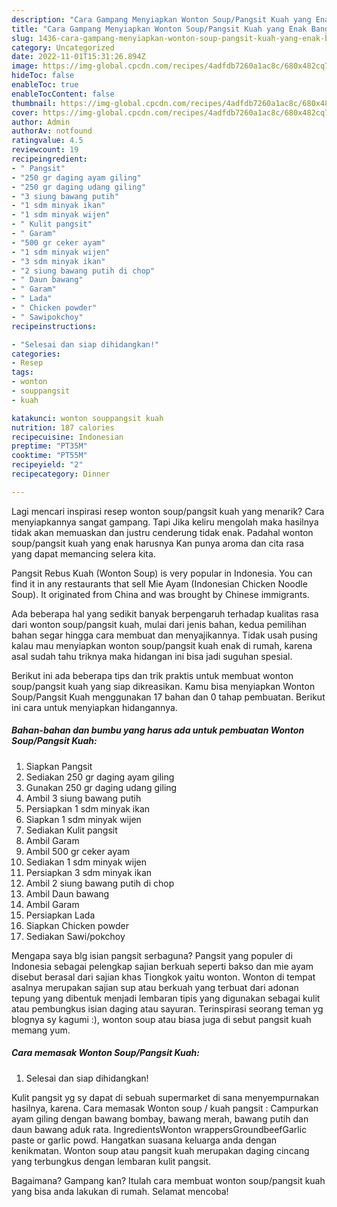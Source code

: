 ```yaml
---
description: "Cara Gampang Menyiapkan Wonton Soup/Pangsit Kuah yang Enak Banget"
title: "Cara Gampang Menyiapkan Wonton Soup/Pangsit Kuah yang Enak Banget"
slug: 1436-cara-gampang-menyiapkan-wonton-soup-pangsit-kuah-yang-enak-banget
category: Uncategorized
date: 2022-11-01T15:31:26.894Z
image: https://img-global.cpcdn.com/recipes/4adfdb7260a1ac8c/680x482cq70/wonton-souppangsit-kuah-foto-resep-utama.jpg
hideToc: false
enableToc: true
enableTocContent: false
thumbnail: https://img-global.cpcdn.com/recipes/4adfdb7260a1ac8c/680x482cq70/wonton-souppangsit-kuah-foto-resep-utama.jpg
cover: https://img-global.cpcdn.com/recipes/4adfdb7260a1ac8c/680x482cq70/wonton-souppangsit-kuah-foto-resep-utama.jpg
author: Admin
authorAv: notfound
ratingvalue: 4.5
reviewcount: 19
recipeingredient:
- " Pangsit"
- "250 gr daging ayam giling"
- "250 gr daging udang giling"
- "3 siung bawang putih"
- "1 sdm minyak ikan"
- "1 sdm minyak wijen"
- " Kulit pangsit"
- " Garam"
- "500 gr ceker ayam"
- "1 sdm minyak wijen"
- "3 sdm minyak ikan"
- "2 siung bawang putih di chop"
- " Daun bawang"
- " Garam"
- " Lada"
- " Chicken powder"
- " Sawipokchoy"
recipeinstructions:

- "Selesai dan siap dihidangkan!"
categories:
- Resep
tags:
- wonton
- souppangsit
- kuah

katakunci: wonton souppangsit kuah 
nutrition: 187 calories
recipecuisine: Indonesian
preptime: "PT35M"
cooktime: "PT55M"
recipeyield: "2"
recipecategory: Dinner

---
```



Lagi mencari inspirasi resep wonton soup/pangsit kuah yang menarik? Cara menyiapkannya sangat gampang. Tapi Jika keliru mengolah maka hasilnya tidak akan memuaskan dan justru cenderung tidak enak. Padahal wonton soup/pangsit kuah yang enak harusnya Kan punya aroma dan cita rasa yang dapat memancing selera kita.


Pangsit Rebus Kuah (Wonton Soup) is very popular in Indonesia. You can find it in any restaurants that sell Mie Ayam (Indonesian Chicken Noodle Soup). It originated from China and was brought by Chinese immigrants.

Ada beberapa hal yang sedikit banyak berpengaruh terhadap kualitas rasa dari wonton soup/pangsit kuah, mulai dari jenis bahan, kedua pemilihan bahan segar hingga cara membuat dan menyajikannya. Tidak usah pusing kalau mau menyiapkan wonton soup/pangsit kuah enak di rumah, karena asal sudah tahu triknya maka hidangan ini bisa jadi suguhan spesial.


Berikut ini ada beberapa tips dan trik praktis untuk membuat wonton soup/pangsit kuah yang siap dikreasikan. Kamu bisa menyiapkan Wonton Soup/Pangsit Kuah menggunakan 17 bahan dan 0 tahap pembuatan. Berikut ini cara untuk menyiapkan hidangannya.

<!--inarticleads1-->

##### Bahan-bahan dan bumbu yang harus ada untuk pembuatan Wonton Soup/Pangsit Kuah:

1. Siapkan  Pangsit
1. Sediakan 250 gr daging ayam giling
1. Gunakan 250 gr daging udang giling
1. Ambil 3 siung bawang putih
1. Persiapkan 1 sdm minyak ikan
1. Siapkan 1 sdm minyak wijen
1. Sediakan  Kulit pangsit
1. Ambil  Garam
1. Ambil 500 gr ceker ayam
1. Sediakan 1 sdm minyak wijen
1. Persiapkan 3 sdm minyak ikan
1. Ambil 2 siung bawang putih di chop
1. Ambil  Daun bawang
1. Ambil  Garam
1. Persiapkan  Lada
1. Siapkan  Chicken powder
1. Sediakan  Sawi/pokchoy


Mengapa saya blg isian pangsit serbaguna? Pangsit yang populer di Indonesia sebagai pelengkap sajian berkuah seperti bakso dan mie ayam disebut berasal dari sajian khas Tiongkok yaitu wonton. Wonton di tempat asalnya merupakan sajian sup atau berkuah yang terbuat dari adonan tepung yang dibentuk menjadi lembaran tipis yang digunakan sebagai kulit atau pembungkus isian daging atau sayuran. Terinspirasi seorang teman yg blognya sy kagumi :), wonton soup atau biasa juga di sebut pangsit kuah memang yum. 

<!--inarticleads2-->

##### Cara memasak Wonton Soup/Pangsit Kuah:


1. Selesai dan siap dihidangkan!

Kulit pangsit yg sy dapat di sebuah supermarket di sana menyempurnakan hasilnya, karena. Cara memasak Wonton soup / kuah pangsit : Campurkan ayam giling dengan bawang bombay, bawang merah, bawang putih dan daun bawang aduk rata. IngredientsWonton wrappersGroundbeefGarlic paste or garlic powd. Hangatkan suasana keluarga anda dengan kenikmatan. Wonton soup atau pangsit kuah merupakan daging cincang yang terbungkus dengan lembaran kulit pangsit. 

Bagaimana? Gampang kan? Itulah cara membuat wonton soup/pangsit kuah yang bisa anda lakukan di rumah. Selamat mencoba!

